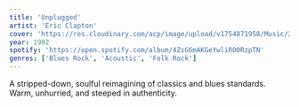 ```yaml
---
title: 'Unplugged'
artist: 'Eric Clapton'
cover: 'https://res.cloudinary.com/acp/image/upload/v1754871958/Music/2a34d9b8-0c85-4b0b-9327-fc7587eb267e.png'
year: 1992
spotify: 'https://open.spotify.com/album/4ZsG6mAKGeYwliRO0RzpTN'
genres: ['Blues Rock', 'Acoustic', 'Folk Rock']
---
```


A stripped-down, soulful reimagining of classics and blues standards. Warm, unhurried, and steeped in authenticity.
